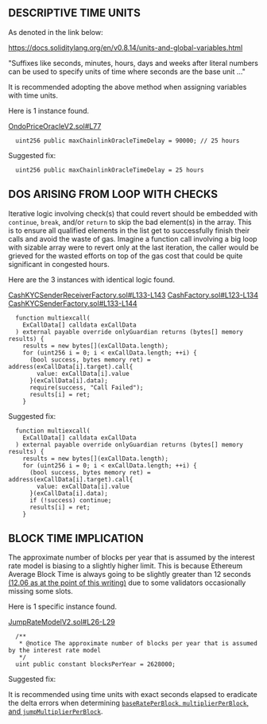 ## DESCRIPTIVE TIME UNITS
As denoted in the link below:

https://docs.soliditylang.org/en/v0.8.14/units-and-global-variables.html

"Suffixes like seconds, minutes, hours, days and weeks after literal numbers can be used to specify units of time where seconds are the base unit ..."

It is recommended adopting the above method when assigning variables with time units. 

Here is 1 instance found.

[OndoPriceOracleV2.sol#L77](https://github.com/code-423n4/2023-01-ondo/blob/main/contracts/lending/OndoPriceOracleV2.sol#L77)

```
  uint256 public maxChainlinkOracleTimeDelay = 90000; // 25 hours
```
Suggested fix:

```
  uint256 public maxChainlinkOracleTimeDelay = 25 hours
```
## DOS ARISING FROM LOOP WITH CHECKS
Iterative logic involving check(s) that could revert should be embedded with `continue`, `break`, and/or `return` to skip the bad element(s) in the array. This is to ensure all qualified elements in the list get to successfully finish their calls and avoid the waste of gas. Imagine a function call involving a big loop with sizable array were to revert only at the last iteration, the caller would be grieved for the wasted efforts on top of the gas cost that could be quite significant in congested hours.

Here are the 3 instances with identical logic found.

[CashKYCSenderReceiverFactory.sol#L133-L143](https://github.com/code-423n4/2023-01-ondo/blob/main/contracts/cash/factory/CashKYCSenderReceiverFactory.sol#L133-L143)
[CashFactory.sol#L123-L134](https://github.com/code-423n4/2023-01-ondo/blob/main/contracts/cash/factory/CashFactory.sol#L123-L134)
[CashKYCSenderFactory.sol#L133-L144](https://github.com/code-423n4/2023-01-ondo/blob/main/contracts/cash/factory/CashKYCSenderFactory.sol#L133-L144)

```
  function multiexcall(
    ExCallData[] calldata exCallData
  ) external payable override onlyGuardian returns (bytes[] memory results) {
    results = new bytes[](exCallData.length);
    for (uint256 i = 0; i < exCallData.length; ++i) {
      (bool success, bytes memory ret) = address(exCallData[i].target).call{
        value: exCallData[i].value
      }(exCallData[i].data);
      require(success, "Call Failed");
      results[i] = ret;
    }
```
Suggested fix:

```
  function multiexcall(
    ExCallData[] calldata exCallData
  ) external payable override onlyGuardian returns (bytes[] memory results) {
    results = new bytes[](exCallData.length);
    for (uint256 i = 0; i < exCallData.length; ++i) {
      (bool success, bytes memory ret) = address(exCallData[i].target).call{
        value: exCallData[i].value
      }(exCallData[i].data);
      if (!success) continue;
      results[i] = ret;
    }
```
## BLOCK TIME IMPLICATION
The approximate number of blocks per year that is assumed by the interest rate model is biasing to a slightly higher limit. This is because Ethereum Average Block Time is always going to be slightly greater than 12 seconds [(12.06 as at the point of this writing)](https://www.google.com/search?q=evm+block+time&rlz=1C1CHBF_enUS913US913&oq=evm+block+time&aqs=chrome..69i57j0i22i30i625j0i390l5.8140j0j7&sourceid=chrome&ie=UTF-8) due to some validators occasionally missing some slots.

Here is 1 specific instance found.

[JumpRateModelV2.sol#L26-L29](https://github.com/code-423n4/2023-01-ondo/blob/main/contracts/lending/JumpRateModelV2.sol#L26-L29)

```
  /**
   * @notice The approximate number of blocks per year that is assumed by the interest rate model
   */
  uint public constant blocksPerYear = 2628000;
```
Suggested fix:

It is recommended using time units with exact seconds elapsed to eradicate the delta errors when determining [`baseRatePerBlock`, `multiplierPerBlock`, and `jumpMultiplierPerBlock`](https://github.com/code-423n4/2023-01-ondo/blob/main/contracts/lending/JumpRateModelV2.sol#L177-L181).